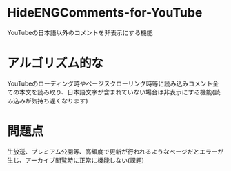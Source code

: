 # HideENGComments-for-YouTube
YouTubeの日本語以外のコメントを非表示にする機能

# アルゴリズム的な
YouTubeのローディング時やページスクローリング時等に読み込みコメント全ての本文を読み取り、日本語文字が含まれていない場合は非表示にする機能(読み込みが気持ち遅くなります)

# 問題点
生放送、プレミアム公開等、高頻度で更新が行われるようなページだとエラーが生じ、アーカイブ閲覧時に正常に機能しない(課題)
